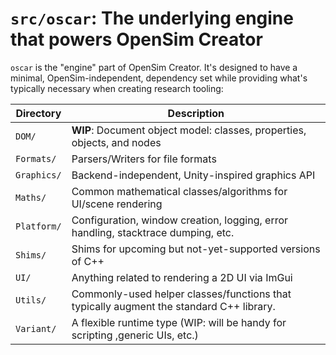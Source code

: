 ﻿# `src/oscar`: The underlying engine that powers OpenSim Creator

`oscar` is the "engine" part of OpenSim Creator. It's designed to have
a minimal, OpenSim-independent, dependency set while providing what's
typically necessary when creating research tooling:

| Directory | Description |
| - | - |
| `DOM/` | **WIP**: Document object model: classes, properties, objects, and nodes |
| `Formats/` | Parsers/Writers for file formats |
| `Graphics/` | Backend-independent, Unity-inspired graphics API |
| `Maths/` | Common mathematical classes/algorithms for UI/scene rendering |
| `Platform/` | Configuration, window creation, logging, error handling, stacktrace dumping, etc. |
| `Shims/` | Shims for upcoming but not-yet-supported versions of C++ |
| `UI/` | Anything related to rendering a 2D UI via ImGui |
| `Utils/` | Commonly-used helper classes/functions that typically augment the standard C++ library. |
| `Variant/` | A flexible runtime type (WIP: will be handy for scripting ,generic UIs, etc.) |
